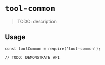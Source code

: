 # `tool-common`

> TODO: description

## Usage

```
const toolCommon = require('tool-common');

// TODO: DEMONSTRATE API
```
